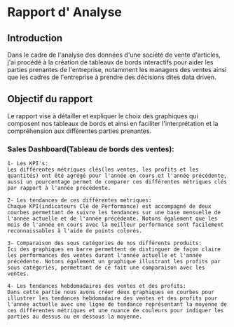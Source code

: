 # Rapport d' Analyse

## Introduction

Dans le cadre de l'analyse des données d'une société de vente d'articles, j'ai procédé à la création de tableaux de bords interactifs pour aider les parties prenantes de l'entreprise, notamment les managers des ventes ainsi que les cadres de l'entreprise à prendre des décisions dites data driven.

## Objectif du rapport
Le rapport vise à détailler et expliquer le choix des graphiques qui composent nos tableaux de bords et ainsi en faciliter l'interprétation et la compréhension aux différentes parties prenantes.

### Sales Dashboard(Tableau de bords des ventes):

    1- Les KPI's:
    Les différentes métriques clés(les ventes, les profits et les quantités) ont été agrégé pour l'année en cours et l'année précédente, aussi un pourcentage permet de comparer ces différentes métriques clés par rapport à l'année précédente.

    2- Les tendances de ces différentes métriques:
    Chaque KPI(indicateurs Clé de Performance) est accompagné de deux courbes permettant de suivre les tendances sur une base mensuelle de l'année actuelle et de l'année précédente. Notons également que les mois de l'année en cours avec la meilleur performance sont facilement reconnaissables à l'aide de points colorés.

    3- Comparaison des sous catégories de nos différents produits:
    Ici des graphiques en barre permettent de distinguer de façon claire les performances des ventes durant l'année actuelle et l'année précédente. Notons également un graphique illustrant les profits par sous catégories, permettant de ce fait une comparaison avec les ventes.

    4- Les tendances hebdomadaires des ventes et des profits:
    Dans cette partie nous avons créer deux graphiques en courbes pour illustrer les tendances hebdomadaire des ventes et des profits pour l'année actuelle avec une ligne de tendance représentant la moyenne de ces différentes métriques et une nuance de couleurs pour indiquer les parties au dessus ou en dessous la moyenne.

